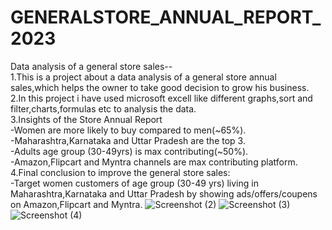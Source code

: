 # GENERALSTORE_ANNUAL_REPORT_2023
Data analysis of a general store sales--<br>
1.This is a project about a data analysis of a general store annual sales,which helps the owner to take good decision to grow his business.<br>
2.In this project i have used microsoft excell like different graphs,sort and filter,charts,formulas etc  to analysis the data. <br>
3.Insights of the Store Annual Report <br>
-Women are more likely to buy compared to men(~65%).<br>
-Maharashtra,Karnataka and Uttar Pradesh are the top 3.<br>
-Adults age group (30-49yrs) is max contributing(~50%).<br>
-Amazon,Flipcart and Myntra channels are max contributing platform.<br>
4.Final conclusion to improve the general store sales:<br>
-Target women customers of age group (30-49 yrs) living in Maharashtra,Karnataka and Uttar Pradesh by showing ads/offers/coupens on Amazon,Flipcart and Myntra.
![Screenshot (2)](https://github.com/Abhishek-4612/GENERALSTORE_ANNUAL_REPORT_2023/assets/148260200/2c27bb9f-62b1-486c-a9e7-b22cdfd84a46)
![Screenshot (3)](https://github.com/Abhishek-4612/GENERALSTORE_ANNUAL_REPORT_2023/assets/148260200/eeb6d1f9-c263-48ae-9985-5953919bf76e)
![Screenshot (4)](https://github.com/Abhishek-4612/GENERALSTORE_ANNUAL_REPORT_2023/assets/148260200/1b206a4a-0932-43b6-8874-ff8ed53281bf)
